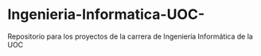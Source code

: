# Ingenieria-Informatica-UOC-
Repositorio para los proyectos de la carrera de Ingeniería Informática de la UOC 
